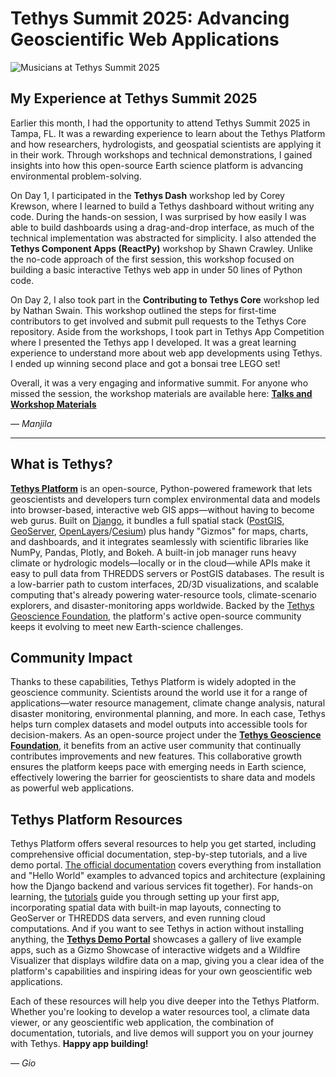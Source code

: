 # Tethys Summit 2025: Advancing Geoscientific Web Applications

![Musicians at Tethys Summit 2025](https://docs.ciroh.org/img/blog/2025-08-tethys-summit/tethys-summit-6.jpg)

## My Experience at Tethys Summit 2025

Earlier this month, I had the opportunity to attend Tethys Summit 2025 in Tampa, FL. It was a rewarding experience to learn about the Tethys Platform and how researchers, hydrologists, and geospatial scientists are applying it in their work. Through workshops and technical demonstrations, I gained insights into how this open-source Earth science platform is advancing environmental problem-solving.

On Day 1, I participated in the **Tethys Dash** workshop led by Corey Krewson, where I learned to build a Tethys dashboard without writing any code. During the hands-on session, I was surprised by how easily I was able to build dashboards using a drag-and-drop interface, as much of the technical implementation was abstracted for simplicity. I also attended the **Tethys Component Apps (ReactPy)** workshop by Shawn Crawley. Unlike the no-code approach of the first session, this workshop focused on building a basic interactive Tethys web app in under 50 lines of Python code.

On Day 2, I also took part in the **Contributing to Tethys Core** workshop led by Nathan Swain. This workshop outlined the steps for first-time contributors to get involved and submit pull requests to the Tethys Core repository. Aside from the workshops, I took part in Tethys App Competition where I presented the Tethys app I developed. It was a great learning experience to understand more about web app developments using Tethys. I ended up winning second place and got a bonsai tree LEGO set!

Overall, it was a very engaging and informative summit. For anyone who missed the session, the workshop materials are available here: [**Talks and Workshop Materials**](https://drive.google.com/drive/folders/18sSPsMkjSRtBZLAClEUV4AetKx9dPS6B)

_— Manjila_

---

## What is Tethys?

[**Tethys Platform**](https://www.tethysplatform.org/) is an open-source, Python-powered framework that lets geoscientists and developers turn complex environmental data and models into browser-based, interactive web GIS apps—without having to become web gurus. Built on [Django](https://www.djangoproject.com/), it bundles a full spatial stack ([PostGIS](https://postgis.net/), [GeoServer](http://geoserver.org/), [OpenLayers](https://openlayers.org/)/[Cesium](https://cesium.com/)) plus handy "Gizmos" for maps, charts, and dashboards, and it integrates seamlessly with scientific libraries like NumPy, Pandas, Plotly, and Bokeh. A built-in job manager runs heavy climate or hydrologic models—locally or in the cloud—while APIs make it easy to pull data from THREDDS servers or PostGIS databases. The result is a low-barrier path to custom interfaces, 2D/3D visualizations, and scalable computing that's already powering water-resource tools, climate-scenario explorers, and disaster-monitoring apps worldwide. Backed by the [Tethys Geoscience Foundation](https://www.tethysgeoscience.org/), the platform's active open-source community keeps it evolving to meet new Earth-science challenges.

## Community Impact

Thanks to these capabilities, Tethys Platform is widely adopted in the geoscience community. Scientists around the world use it for a range of applications—water resource management, climate change analysis, natural disaster monitoring, environmental planning, and more. In each case, Tethys helps turn complex datasets and model outputs into accessible tools for decision-makers. As an open-source project under the [**Tethys Geoscience Foundation**](https://www.tethysgeoscience.org/), it benefits from an active user community that continually contributes improvements and new features. This collaborative growth ensures the platform keeps pace with emerging needs in Earth science, effectively lowering the barrier for geoscientists to share data and models as powerful web applications.

## Tethys Platform Resources

Tethys Platform offers several resources to help you get started, including comprehensive official documentation, step-by-step tutorials, and a live demo portal. [The official documentation](https://docs.tethysplatform.org/) covers everything from installation and "Hello World" examples to advanced topics and architecture (explaining how the Django backend and various services fit together). For hands-on learning, the [tutorials](https://docs.tethysplatform.org/en/stable/tutorials.html) guide you through setting up your first app, incorporating spatial data with built-in map layouts, connecting to GeoServer or THREDDS data servers, and even running cloud computations. And if you want to see Tethys in action without installing anything, the [**Tethys Demo Portal**](https://demo.tethysplatform.org/apps) showcases a gallery of live example apps, such as a Gizmo Showcase of interactive widgets and a Wildfire Visualizer that displays wildfire data on a map, giving you a clear idea of the platform's capabilities and inspiring ideas for your own geoscientific web applications.

Each of these resources will help you dive deeper into the Tethys Platform. Whether you're looking to develop a water resources tool, a climate data viewer, or any geoscientific web application, the combination of documentation, tutorials, and live demos will support you on your journey with Tethys. **Happy app building!**

_— Gio_